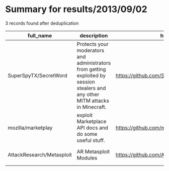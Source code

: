 
# Summary for results/2013/09/02
    
3 records found after deduplication

| full_name | description | html_url | matched_list | matched_count | pushed_at | size | stargazers_count | language | forks_count | vul_ids |
|---------------------------|---------------------------------------------------------------------------------------------------------------------------------|----------------------------------------------|----------------------------------|-----------------|---------------------------|--------|--------------------|------------|---------------|-----------|
| SuperSpyTX/SecretWord | Protects your moderators and administrators from getting exploited by session stealers and any other MITM attacks in Minecraft. | https://github.com/SuperSpyTX/SecretWord | ['exploit'] | 1 | 2013-09-02 23:08:28+00:00 | 220 | 1 | Java | 2 | [] |
| mozilla/marketplay | exploit Marketplace API docs and do some useful stuff. | https://github.com/mozilla/marketplay | ['exploit'] | 1 | 2013-09-02 18:13:08+00:00 | 148 | 7 | Python | 3 | [] |
| AttackResearch/Metasploit | AR Metasploit Modules | https://github.com/AttackResearch/Metasploit | ['metasploit module OR payload'] | 1 | 2013-09-02 21:36:40+00:00 | 120 | 2 | Ruby | 2 | [] |
